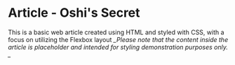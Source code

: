 # Article - Oshi's Secret

This is a basic web article created using HTML and styled with CSS, with a focus on utilizing the Flexbox layout
*_Please note that the content inside the article is placeholder and intended for styling demonstration purposes only.
_*
